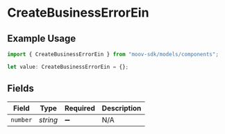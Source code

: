 # CreateBusinessErrorEin

## Example Usage

```typescript
import { CreateBusinessErrorEin } from "moov-sdk/models/components";

let value: CreateBusinessErrorEin = {};
```

## Fields

| Field              | Type               | Required           | Description        |
| ------------------ | ------------------ | ------------------ | ------------------ |
| `number`           | *string*           | :heavy_minus_sign: | N/A                |